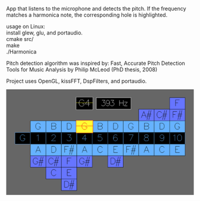 App that listens to the microphone and detects the pitch. If the frequency matches a harmonica note, the corresponding hole is highlighted.

usage on Linux:  
install glew, glu, and portaudio.  
cmake src/  
make  
./Harmonica

Pitch detection algorithm was inspired by: Fast, Accurate Pitch Detection Tools for Music Analysis by Philip McLeod (PhD thesis, 2008)

Project uses OpenGL, kissFFT, DspFilters, and portaudio.

![alt text](https://github.com/Lumajord/Harmonica/blob/main/Harmonica.png "Playing the fourth hole of a G diatonic harmonica.")
